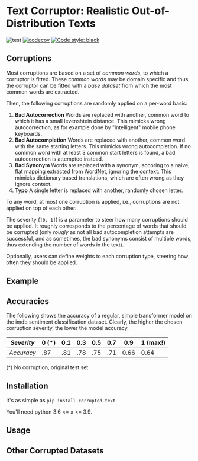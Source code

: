 # Text Corruptor: Realistic Out-of-Distribution Texts

![test](https://github.com/vikpe/python-package-starter/workflows/test/badge.svg?branch=master) [![codecov](https://codecov.io/gh/vikpe/python-package-starter/branch/master/graph/badge.svg)](https://codecov.io/gh/vikpe/python-package-starter) [![Code style: black](https://img.shields.io/badge/code%20style-black-000000.svg)](https://github.com/psf/black)

## Corruptions

Most corruptions are based on a set of *common words*, to which a corruptor is fitted.
These *common words* may be domain specific and thus, the corruptor can be fitted
with a *base dataset* from which the most common words are extracted.

Then, the following corruptions are randomly applied on a per-word basis:

1. **Bad Autocorrection** 
Words are replaced with another, common word to which it has a small levenshtein distance.
This mimicks wrong autocorrection, as for example done by "intelligent" mobile phone keyboards.
2. **Bad Autocompletion** 
Words are replaced with another, common word with the same starting letters.
This mimicks wrong autocompletion.
If no common word with at least 3 common start letters is found, a bad autocorrection is attempted instead.
3. **Bad Synonym** Words are replaced with a synonym, accoring to a naive, flat mapping extracted 
from [WordNet](https://wordnet.princeton.edu/), ignoring the context. 
This mimicks dictionary based translations, which are often wrong as they ignore context. 
4. **Typo** A single letter is replaced with another, randomly chosen letter.

To any word, at most one corruption is applied, i.e., corruptions are not applied on top of each other.

The severity (`]0, 1]`) is a parameter to steer how many corruptions should be applied.
It roughly corresponds to the percentage of words that should be corrupted
(only *rougly* as not all bad autocompletion attempts are successful, and as sometimes, 
the bad synonyms consist of multiple words, thus extending the number of words in the text).

Optionally, users can define weights to each corruption type, steering how often they should be applied.

## Example 
## Accuracies

The following shows the accuracy of a regular, simple transformer model 
on the imdb sentiment classification dataset.
Clearly, the higher the chosen corruption severity, the lower the model accuracy.


| *Severity* | 0 (*) | 0.1 | 0.3 | 0.5 | 0.7 | 0.9  | 1 (max!) |  
|------------|-------|-----|-----|-----|-----|------|----------|
| *Accuracy* | .87   | .81 | .78 | .75 | .71 | 0.66 | 0.64     |  

(*) No corruption, original test set.

## Installation

It's as simple as `pip install corrupted-text`. 

You'll need python 3.6 <= x <= 3.9.



## Usage


## Other Corrupted Datasets
